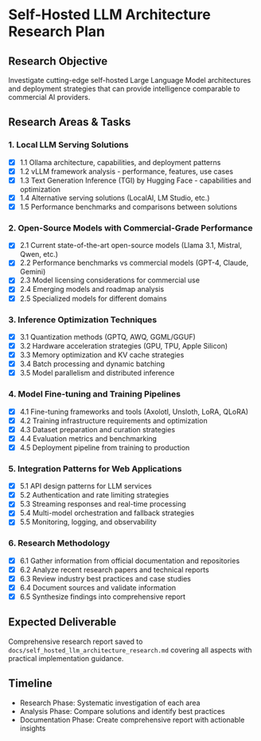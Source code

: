 # Self-Hosted LLM Architecture Research Plan

## Research Objective
Investigate cutting-edge self-hosted Large Language Model architectures and deployment strategies that can provide intelligence comparable to commercial AI providers.

## Research Areas & Tasks

### 1. Local LLM Serving Solutions
- [x] 1.1 Ollama architecture, capabilities, and deployment patterns
- [x] 1.2 vLLM framework analysis - performance, features, use cases
- [x] 1.3 Text Generation Inference (TGI) by Hugging Face - capabilities and optimization
- [x] 1.4 Alternative serving solutions (LocalAI, LM Studio, etc.)
- [x] 1.5 Performance benchmarks and comparisons between solutions

### 2. Open-Source Models with Commercial-Grade Performance
- [x] 2.1 Current state-of-the-art open-source models (Llama 3.1, Mistral, Qwen, etc.)
- [x] 2.2 Performance benchmarks vs commercial models (GPT-4, Claude, Gemini)
- [x] 2.3 Model licensing considerations for commercial use
- [x] 2.4 Emerging models and roadmap analysis
- [x] 2.5 Specialized models for different domains

### 3. Inference Optimization Techniques
- [x] 3.1 Quantization methods (GPTQ, AWQ, GGML/GGUF)
- [x] 3.2 Hardware acceleration strategies (GPU, TPU, Apple Silicon)
- [x] 3.3 Memory optimization and KV cache strategies
- [x] 3.4 Batch processing and dynamic batching
- [x] 3.5 Model parallelism and distributed inference

### 4. Model Fine-tuning and Training Pipelines
- [x] 4.1 Fine-tuning frameworks and tools (Axolotl, Unsloth, LoRA, QLoRA)
- [x] 4.2 Training infrastructure requirements and optimization
- [x] 4.3 Dataset preparation and curation strategies
- [x] 4.4 Evaluation metrics and benchmarking
- [x] 4.5 Deployment pipeline from training to production

### 5. Integration Patterns for Web Applications
- [x] 5.1 API design patterns for LLM services
- [x] 5.2 Authentication and rate limiting strategies
- [x] 5.3 Streaming responses and real-time processing
- [x] 5.4 Multi-model orchestration and fallback strategies
- [x] 5.5 Monitoring, logging, and observability

### 6. Research Methodology
- [x] 6.1 Gather information from official documentation and repositories
- [x] 6.2 Analyze recent research papers and technical reports
- [x] 6.3 Review industry best practices and case studies
- [x] 6.4 Document sources and validate information
- [x] 6.5 Synthesize findings into comprehensive report

## Expected Deliverable
Comprehensive research report saved to `docs/self_hosted_llm_architecture_research.md` covering all aspects with practical implementation guidance.

## Timeline
- Research Phase: Systematic investigation of each area
- Analysis Phase: Compare solutions and identify best practices
- Documentation Phase: Create comprehensive report with actionable insights